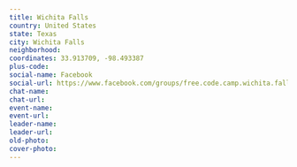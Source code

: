 ```yaml
---
title: Wichita Falls
country: United States
state: Texas
city: Wichita Falls
neighborhood: 
coordinates: 33.913709, -98.493387
plus-code:
social-name: Facebook
social-url: https://www.facebook.com/groups/free.code.camp.wichita.falls.tx
chat-name:
chat-url:
event-name:
event-url:
leader-name:
leader-url:
old-photo: 
cover-photo:
---
```

